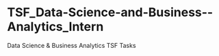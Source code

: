 # TSF_Data-Science-and-Business--Analytics_Intern
Data Science  &amp; Business  Analytics TSF Tasks
